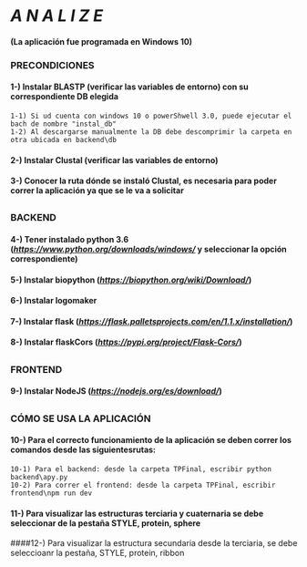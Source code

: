 # ***A N A L I Z E***

#### (La aplicación fue programada en Windows 10)
### PRECONDICIONES

#### 1-) Instalar BLASTP (verificar las variables de entorno) con su correspondiente DB elegida
	1-1) Si ud cuenta con windows 10 o powerShwell 3.0, puede ejecutar el bach de nombre "instal_db"
	1-2) Al descargarse manualmente la DB debe descomprimir la carpeta en otra ubicada en backend\db
#### 2-) Instalar Clustal (verificar las variables de entorno)
#### 3-) Conocer la ruta dónde se instaló Clustal, es necesaria para poder correr la aplicación ya que se le va a solicitar
##
### BACKEND
#### 4-) Tener instalado python 3.6 (*https://www.python.org/downloads/windows/* y seleccionar la opción correspondiente)
#### 5-) Instalar biopython (*https://biopython.org/wiki/Download/*)
#### 6-) Instalar logomaker
#### 7-) Instalar flask (*https://flask.palletsprojects.com/en/1.1.x/installation/*)
#### 8-) Instalar flaskCors (*https://pypi.org/project/Flask-Cors/*)
##
### FRONTEND
#### 9-) Instalar NodeJS (*https://nodejs.org/es/download/*)
##
### CÓMO SE USA LA APLICACIÓN
#### 10-) Para el correcto funcionamiento de la aplicación se deben correr los comandos desde las siguientesrutas:
	10-1) Para el backend: desde la carpeta TPFinal, escribir python backend\apy.py
	10-2) Para correr el frontend: desde la carpeta TPFinal, escribir frontend\npm run dev
#### 11-) Para visualizar las estructuras terciaria y cuaternaria se debe seleccionar de la pestaña STYLE, protein, sphere
####12-) Para visualizar la estructura secundaria desde la terciaria, se debe seleccioanr la pestaña, STYLE, protein, ribbon



